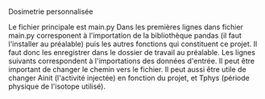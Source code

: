 Dosimetrie personnalisée

Le fichier principale est main.py
Dans les premières lignes dans fichier main.py corresponent à l'importation de la bibliothèque pandas (il faut l'installer au préalable) puis les autres fonctions qui constituent ce projet. Il faut donc les enregistrer dans le dossier de travail au préalable.
Les lignes suivants correspondent à l'importations des données d'entrée. Il peut être important de changer le chemin vers le fichier.
Il peut aussi être utile de changer Ainit (l'activité injectée) en fonction du projet, et Tphys (période physique de l'isotope utilisé).
